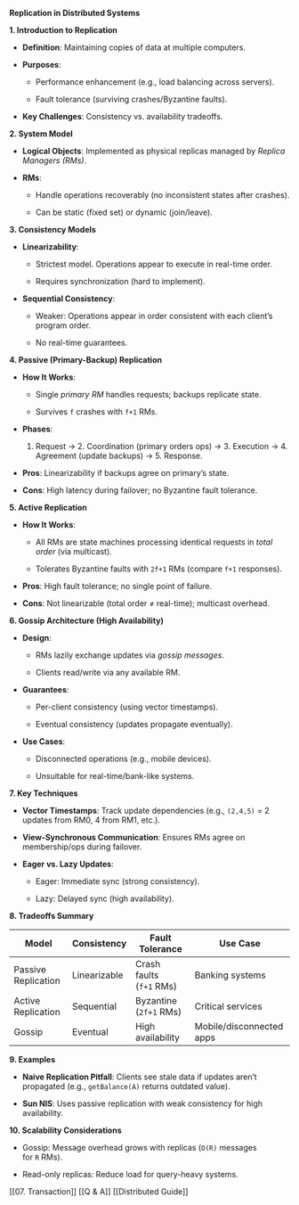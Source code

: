 **Replication in Distributed Systems**

**1. Introduction to Replication**

- **Definition**: Maintaining copies of data at multiple computers.
    
- **Purposes**:
    
    - Performance enhancement (e.g., load balancing across servers).
        
    - Fault tolerance (surviving crashes/Byzantine faults).
        
- **Key Challenges**: Consistency vs. availability tradeoffs.
    

**2. System Model**

- **Logical Objects**: Implemented as physical replicas managed by _Replica Managers (RMs)_.
    
- **RMs**:
    
    - Handle operations recoverably (no inconsistent states after crashes).
        
    - Can be static (fixed set) or dynamic (join/leave).
        

**3. Consistency Models**

- **Linearizability**:
    
    - Strictest model. Operations appear to execute in real-time order.
        
    - Requires synchronization (hard to implement).
        
- **Sequential Consistency**:
    
    - Weaker: Operations appear in order consistent with each client’s program order.
        
    - No real-time guarantees.
        

**4. Passive (Primary-Backup) Replication**

- **How It Works**:
    
    - Single _primary RM_ handles requests; backups replicate state.
        
    - Survives `f` crashes with `f+1` RMs.
        
- **Phases**:
    
    1. Request → 2. Coordination (primary orders ops) → 3. Execution → 4. Agreement (update backups) → 5. Response.
        
- **Pros**: Linearizability if backups agree on primary’s state.
    
- **Cons**: High latency during failover; no Byzantine fault tolerance.
    

**5. Active Replication**

- **How It Works**:
    
    - All RMs are state machines processing identical requests in _total order_ (via multicast).
        
    - Tolerates Byzantine faults with `2f+1` RMs (compare `f+1` responses).
        
- **Pros**: High fault tolerance; no single point of failure.
    
- **Cons**: Not linearizable (total order ≠ real-time); multicast overhead.
    

**6. Gossip Architecture (High Availability)**

- **Design**:
    
    - RMs lazily exchange updates via _gossip messages_.
        
    - Clients read/write via any available RM.
        
- **Guarantees**:
    
    - Per-client consistency (using vector timestamps).
        
    - Eventual consistency (updates propagate eventually).
        
- **Use Cases**:
    
    - Disconnected operations (e.g., mobile devices).
        
    - Unsuitable for real-time/bank-like systems.
        

**7. Key Techniques**

- **Vector Timestamps**: Track update dependencies (e.g., `(2,4,5)` = 2 updates from RM0, 4 from RM1, etc.).
    
- **View-Synchronous Communication**: Ensures RMs agree on membership/ops during failover.
    
- **Eager vs. Lazy Updates**:
    
    - Eager: Immediate sync (strong consistency).
        
    - Lazy: Delayed sync (high availability).
        

**8. Tradeoffs Summary**

|**Model**|**Consistency**|**Fault Tolerance**|**Use Case**|
|---|---|---|---|
|Passive Replication|Linearizable|Crash faults (`f+1` RMs)|Banking systems|
|Active Replication|Sequential|Byzantine (`2f+1` RMs)|Critical services|
|Gossip|Eventual|High availability|Mobile/disconnected apps|

**9. Examples**

- **Naive Replication Pitfall**: Clients see stale data if updates aren’t propagated (e.g., `getBalance(A)` returns outdated value).
    
- **Sun NIS**: Uses passive replication with weak consistency for high availability.
    

**10. Scalability Considerations**

- Gossip: Message overhead grows with replicas (`O(R)` messages for `R` RMs).
    
- Read-only replicas: Reduce load for query-heavy systems.


[[07. Transaction]] 
[[Q & A]]
[[Distributed Guide]]